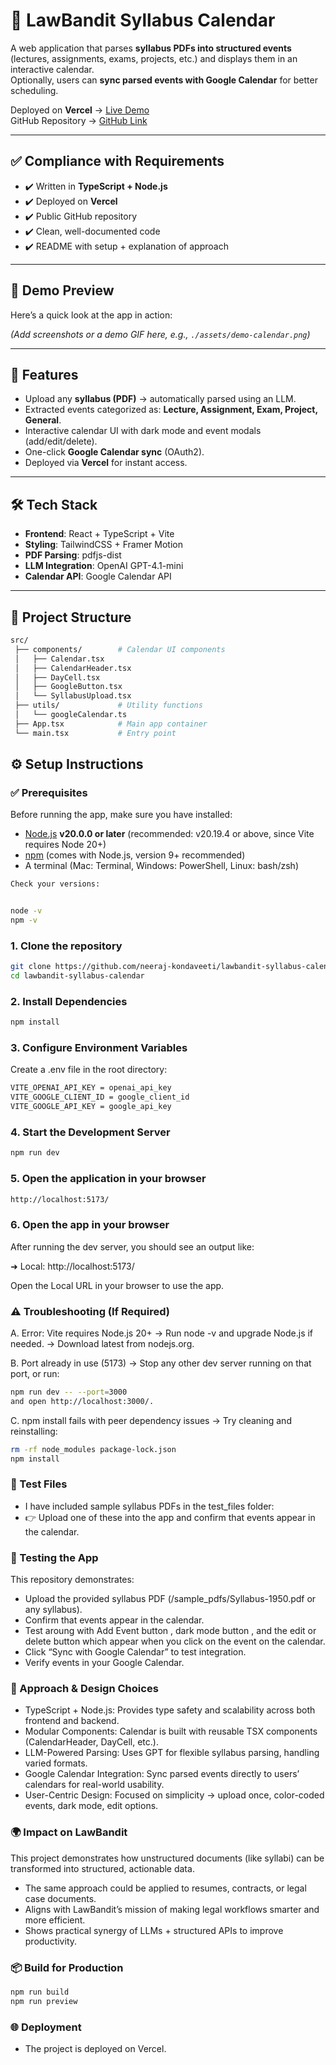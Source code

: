 # 📅 LawBandit Syllabus Calendar  

A web application that parses **syllabus PDFs into structured events** (lectures, assignments, exams, projects, etc.) and displays them in an interactive calendar.  
Optionally, users can **sync parsed events with Google Calendar** for better scheduling.  

Deployed on **Vercel** → [Live Demo](https://lawbandit-syllabus-calendar-eta.vercel.app)  
GitHub Repository → [GitHub Link](https://github.com/neeraj-kondaveeti/lawbandit-syllabus-calendar)  

---

## ✅ Compliance with Requirements
- ✔️ Written in **TypeScript + Node.js**  
- ✔️ Deployed on **Vercel**  
- ✔️ Public GitHub repository  
- ✔️ Clean, well-documented code  
- ✔️ README with setup + explanation of approach  

---

## 🎥 Demo Preview
Here’s a quick look at the app in action:

*(Add screenshots or a demo GIF here, e.g., `./assets/demo-calendar.png`)*  

---

## 🚀 Features  
- Upload any **syllabus (PDF)** → automatically parsed using an LLM.  
- Extracted events categorized as: **Lecture, Assignment, Exam, Project, General**.  
- Interactive calendar UI with dark mode and event modals (add/edit/delete).  
- One-click **Google Calendar sync** (OAuth2).  
- Deployed via **Vercel** for instant access.  

---

## 🛠️ Tech Stack  
- **Frontend**: React + TypeScript + Vite  
- **Styling**: TailwindCSS + Framer Motion  
- **PDF Parsing**: pdfjs-dist  
- **LLM Integration**: OpenAI GPT-4.1-mini  
- **Calendar API**: Google Calendar API  

---

## 📂 Project Structure  

```bash
src/
 ├── components/        # Calendar UI components
 │   ├── Calendar.tsx
 │   ├── CalendarHeader.tsx
 │   ├── DayCell.tsx
 │   ├── GoogleButton.tsx
 │   └── SyllabusUpload.tsx
 ├── utils/             # Utility functions
 │   └── googleCalendar.ts
 ├── App.tsx            # Main app container
 └── main.tsx           # Entry point
```

## ⚙️ Setup Instructions 

### ✅ Prerequisites  
Before running the app, make sure you have installed:  
- [Node.js](https://nodejs.org/) **v20.0.0 or later** (recommended: v20.19.4 or above, since Vite requires Node 20+)  
- [npm](https://www.npmjs.com/) (comes with Node.js, version 9+ recommended)  
- A terminal (Mac: Terminal, Windows: PowerShell, Linux: bash/zsh)  

```bash
Check your versions:  


node -v
npm -v

```

### 1. Clone the repository  
```bash
git clone https://github.com/neeraj-kondaveeti/lawbandit-syllabus-calendar.git
cd lawbandit-syllabus-calendar
```

### 2. Install Dependencies 
```bash
npm install
```

### 3. Configure Environment Variables
Create a .env file in the root directory:
```bash
VITE_OPENAI_API_KEY = openai_api_key
VITE_GOOGLE_CLIENT_ID = google_client_id
VITE_GOOGLE_API_KEY = google_api_key
```

### 4. Start the Development Server 
```bash
npm run dev
```

### 5. Open the application in your browser 
```bash
http://localhost:5173/
```

### 6. Open the app in your browser
After running the dev server, you should see an output like:

  ➜  Local:   http://localhost:5173/

Open the Local URL in your browser to use the app.


### ⚠️ Troubleshooting (If Required)
A. Error: Vite requires Node.js 20+
→ Run node -v and upgrade Node.js if needed.
→ Download latest from nodejs.org.


B. Port already in use (5173)
→ Stop any other dev server running on that port, or run:
```bash
npm run dev -- --port=3000
and open http://localhost:3000/.
```

C. npm install fails with peer dependency issues
→ Try cleaning and reinstalling:
```bash
rm -rf node_modules package-lock.json
npm install
```

### 🧪 Test Files
- I have included sample syllabus PDFs in the test_files folder:
- 👉 Upload one of these into the app and confirm that events appear in the calendar.

### 🧪 Testing the App 
This repository demonstrates:
- Upload the provided syllabus PDF (/sample_pdfs/Syllabus-1950.pdf or any syllabus).
- Confirm that events appear in the calendar.
- Test aroung with Add Event button , dark mode button , and the edit or delete button which appear when you click on the event on the calendar.
- Click “Sync with Google Calendar” to test integration.
- Verify events in your Google Calendar.

### 🧩 Approach & Design Choices
- TypeScript + Node.js: Provides type safety and scalability across both frontend and backend.
- Modular Components: Calendar is built with reusable TSX components (CalendarHeader, DayCell, etc.).
- LLM-Powered Parsing: Uses GPT for flexible syllabus parsing, handling varied formats.
- Google Calendar Integration: Sync parsed events directly to users’ calendars for real-world usability.
- User-Centric Design: Focused on simplicity → upload once, color-coded events, dark mode, edit options.

### 🌍 Impact on LawBandit
This project demonstrates how unstructured documents (like syllabi) can be transformed into structured, actionable data.
- The same approach could be applied to resumes, contracts, or legal case documents.
- Aligns with LawBandit’s mission of making legal workflows smarter and more efficient.
- Shows practical synergy of LLMs + structured APIs to improve productivity.

### 📦 Build for Production
  ```bash
  npm run build
  npm run preview
  ```

### 🌐 Deployment
- The project is deployed on Vercel.






